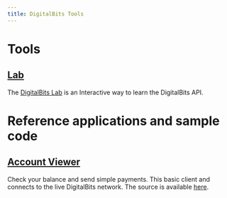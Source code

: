 ```yaml
---
title: DigitalBits Tools
---
```

# Tools

## [Lab](https://developer.digitalbits.io/lab/)
The [DigitalBits Lab](https://developer.digitalbits.io/lab/) is an Interactive way to learn the DigitalBits API.  <!-- The source is available at [lab source code](https://github.com/xdbfoundation/laboratory). -->

<!-- ## [Compliance protocol testing app](#) --> 
<!-- Interactive tool to test [compliance protocol](https://developer.digitalbits.io/guides/compliance-protocol.html) deployment. -->

# Reference applications and sample code

[comment]: # (https://developer.digitalbits.io/account-viewer/)
## [Account Viewer](https://xdbportal.com/)
Check your balance and send simple payments. This basic client and connects to the live DigitalBits network. The source is available [here](https://github.com/xdbfoundation/digitalbits-portal).


